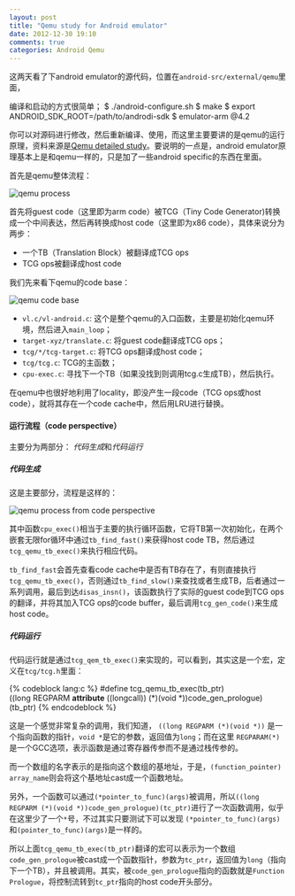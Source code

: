 ```yaml
---
layout: post
title: "Qemu study for Android emulator"
date: 2012-12-30 19:10
comments: true
categories: Android Qemu
---
```


这两天看了下android emulator的源代码，位置在`android-src/external/qemu`里面，

编译和启动的方式很简单；
	$ ./android-configure.sh
	$ make
	$ export ANDROID_SDK_ROOT=/path/to/androdi-sdk
	$ emulator-arm @4.2

你可以对源码进行修改，然后重新编译、使用，而这里主要要讲的是qemu的运行原理，资料来源是[Qemu detailed study](http://lists.gnu.org/archive/html/qemu-devel/2011-04/pdfhC5rVdz7U8.pdf)。要说明的一点是，android emulator原理基本上是和qemu一样的，只是加了一些android specific的东西在里面。

首先是qemu整体流程：

![qemu process](http://ytliu.github.com/images/2012-12-30-1.png "qemu process")

首先将guest code（这里即为arm code）被TCG（Tiny Code Generator)转换成一个中间表达，然后再转换成host code（这里即为x86 code），具体来说分为两步：

* 一个TB（Translation Block）被翻译成TCG ops
* TCG ops被翻译成host code

我们先来看下qemu的code base：

![qemu code base](http://ytliu.github.com/images/2012-12-30-2.png "qemu code base")

* `vl.c/vl-android.c`: 这个是整个qemu的入口函数，主要是初始化qemu环境，然后进入`main_loop`；
* `target-xyz/translate.c`: 将guest code翻译成TCG ops；
* `tcg/*/tcg-target.c`: 将TCG ops翻译成host code；
* `tcg/tcg.c`: TCG的主函数；
* `cpu-exec.c`: 寻找下一个TB（如果没找到则调用tcg.c生成TB），然后执行。

在qemu中也很好地利用了locality，即没产生一段code（TCG ops或host code），就将其存在一个code cache中，然后用LRU进行替换。

#### 运行流程（code perspective）

主要分为两部分： *代码生成*和*代码运行*

##### 代码生成

这是主要部分，流程是这样的：

![qemu process from code perspective](http://ytliu.github.com/images/2012-12-30-3.png "qemu process from code perspective")

其中函数`cpu_exec()`相当于主要的执行循环函数，它将TB第一次初始化，在两个嵌套无限for循环中通过`tb_find_fast()`来获得host code TB，然后通过`tcg_qemu_tb_exec()`来执行相应代码。

`tb_find_fast`会首先查看code cache中是否有TB存在了，有则直接执行`tcg_qemu_tb_exec()`，否则通过`tb_find_slow()`来查找或者生成TB，后者通过一系列调用，最后到达`disas_insn()`，该函数执行了实际的guest code到TCG ops的翻译，并将其加入TCG ops的code buffer，最后调用`tcg_gen_code()`来生成host code。

##### 代码运行

代码运行就是通过`tcg_qem_tb_exec()`来实现的，可以看到，其实这是一个宏，定义在`tcg/tcg.h`里面：

{% codeblock lang:c %}
#define tcg_qemu_tb_exec(tb_ptr) \
	((long REGPARM __attribute__ ((longcall)) (*)(void *))code_gen_prologue)(tb_ptr)
{% endcodeblock %}

这是一个感觉非常复杂的调用，我们知道， `((long REGPARM (*)(void *))` 是一个指向函数的指针，`void *`是它的参数，返回值为`long`；而在这里 `REGPARAM(*)`是一个GCC选项，表示函数是通过寄存器传参而不是通过栈传参的。

而一个数组的名字表示的是指向这个数组的基地址，于是，`(function_pointer) array_name`则会将这个基地址cast成一个函数地址。

另外，一个函数可以通过`(*pointer_to_func)(args)`被调用，所以`((long REGPARM (*)(void *))code_gen_prologue)(tc_ptr)`进行了一次函数调用，似乎在这里少了一个`*`号，不过其实只要测试下可以发现 `(*pointer_to_func)(args)`和`(pointer_to_func)(args)`是一样的。

所以上面`tcg_qemu_tb_exec(tb_ptr)`翻译的宏可以表示为一个数组`code_gen_prologue`被cast成一个函数指针，参数为`tc_ptr`，返回值为`long`（指向下一个TB），并且被调用。其实，被`code_gen_prologue`指向的函数就是`Function Prologue`，将控制流转到`tc_ptr`指向的host code开头部分。



